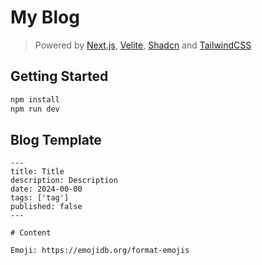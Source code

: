 # My Blog

> Powered by [Next.js](https://nextjs.org/), [Velite](https://velite.js.org/), [Shadcn](https://ui.shadcn.com/) and [TailwindCSS](https://tailwindcss.com/)

## Getting Started

```sh
npm install
npm run dev
```

## Blog Template

```mdx
---
title: Title
description: Description
date: 2024-00-00
tags: ['tag']
published: false
---

# Content

Emoji: https://emojidb.org/format-emojis
```
